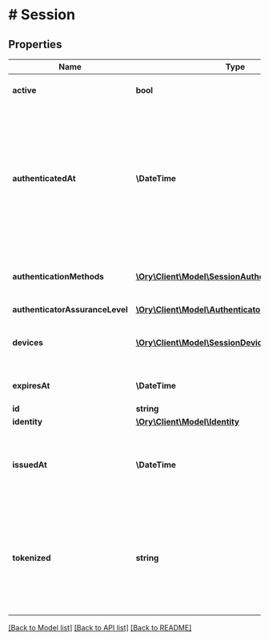 # # Session

## Properties

Name | Type | Description | Notes
------------ | ------------- | ------------- | -------------
**active** | **bool** | Active state. If false the session is no longer active. | [optional]
**authenticatedAt** | **\DateTime** | The Session Authentication Timestamp  When this session was authenticated at. If multi-factor authentication was used this is the time when the last factor was authenticated (e.g. the TOTP code challenge was completed). | [optional]
**authenticationMethods** | [**\Ory\Client\Model\SessionAuthenticationMethod[]**](SessionAuthenticationMethod.md) | A list of authenticators which were used to authenticate the session. | [optional]
**authenticatorAssuranceLevel** | [**\Ory\Client\Model\AuthenticatorAssuranceLevel**](AuthenticatorAssuranceLevel.md) |  | [optional]
**devices** | [**\Ory\Client\Model\SessionDevice[]**](SessionDevice.md) | Devices has history of all endpoints where the session was used | [optional]
**expiresAt** | **\DateTime** | The Session Expiry  When this session expires at. | [optional]
**id** | **string** | Session ID |
**identity** | [**\Ory\Client\Model\Identity**](Identity.md) |  | [optional]
**issuedAt** | **\DateTime** | The Session Issuance Timestamp  When this session was issued at. Usually equal or close to &#x60;authenticated_at&#x60;. | [optional]
**tokenized** | **string** | Tokenized is the tokenized (e.g. JWT) version of the session.  It is only set when the &#x60;tokenize&#x60; query parameter was set to a valid tokenize template during calls to &#x60;/session/whoami&#x60;. | [optional]

[[Back to Model list]](../../README.md#models) [[Back to API list]](../../README.md#endpoints) [[Back to README]](../../README.md)
